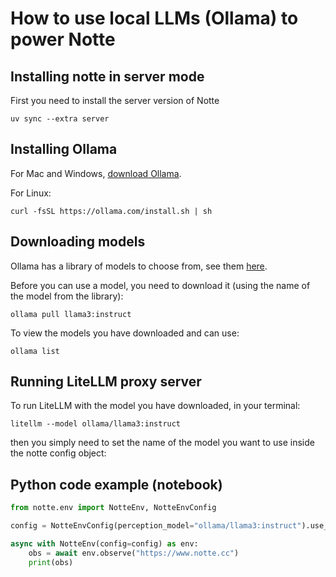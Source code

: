 # How to use local LLMs (Ollama) to power Notte

## Installing notte in server mode

First you need to install the server version of Notte

```
uv sync --extra server
```

## Installing Ollama
For Mac and Windows, [download Ollama](https://ollama.com/download).

For Linux:
```
curl -fsSL https://ollama.com/install.sh | sh
```

## Downloading models
Ollama has a library of models to choose from, see them [here](https://ollama.com/library).

Before you can use a model, you need to download it (using the name of the model from the library):

```
ollama pull llama3:instruct
```

To view the models you have downloaded and can use:

```
ollama list
```

## Running LiteLLM proxy server

To run LiteLLM with the model you have downloaded, in your terminal:

```
litellm --model ollama/llama3:instruct
```
then you simply need to set the name of the model you want to use inside the notte config object:

## Python code example (notebook)

```python
from notte.env import NotteEnv, NotteEnvConfig

config = NotteEnvConfig(perception_model="ollama/llama3:instruct").use_llm()

async with NotteEnv(config=config) as env:
    obs = await env.observe("https://www.notte.cc")
    print(obs)
```
